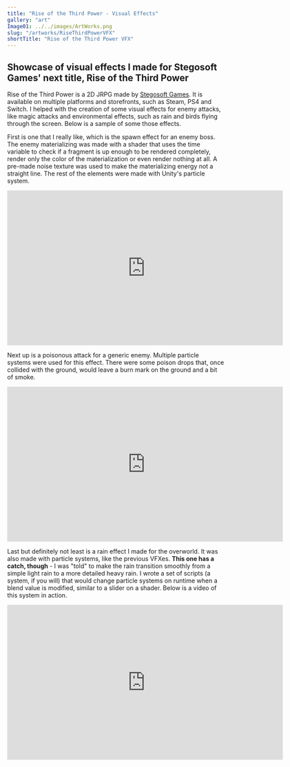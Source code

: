 ```yaml
---
title: "Rise of the Third Power - Visual Effects"
gallery: "art"
Image01: ../../images/ArtWorks.png
slug: "/artworks/RiseThirdPowerVFX"
shortTitle: "Rise of the Third Power VFX"
---
```


## Showcase of visual effects I made for Stegosoft Games' next title, Rise of the Third Power

Rise of the Third Power is a 2D JRPG made by [Stegosoft Games](https://www.stegosoftgames.com/). It is available on multiple platforms and storefronts, such as Steam, PS4 and Switch. I helped with the creation of some visual effects for enemy attacks, like magic attacks and environmental effects, such as rain and birds flying through the screen. Below is a sample of some those effects.

First is one that I really like, which is the spawn effect for an enemy boss. The enemy materializing was made with a shader that uses the time variable to check if a fragment is up enough to be rendered completely, render only the color of the materialization or even render nothing at all. A pre-made noise texture was used to make the materializing energy not a straight line. The rest of the elements were made with Unity's particle system.
<iframe width="640" height="360" src="https://www.youtube.com/embed/gtUev6-wlSg" title="YouTube video player" frameborder="0" allow="accelerometer; autoplay; clipboard-write; encrypted-media; gyroscope; picture-in-picture" allowfullscreen></iframe>

Next up is a poisonous attack for a generic enemy. Multiple particle systems were used for this effect. There were some poison drops that, once collided with the ground, would leave a burn mark on the ground and a bit of smoke. 

<iframe width="640" height="360" src="https://www.youtube.com/embed/i9q5a5fQfKY" title="YouTube video player" frameborder="0" allow="accelerometer; autoplay; clipboard-write; encrypted-media; gyroscope; picture-in-picture" allowfullscreen></iframe>

Last but definitely not least is a rain effect I made for the overworld. It was also made with particle systems, like the previous VFXes. **This one has a catch, though** - I was "told" to make the rain transition smoothly from a simple light rain to a more detailed heavy rain. I wrote a set of scripts (a system, if you will) that would change particle systems on runtime when a blend value is modified, similar to a slider on a shader. Below is a video of this system in action.

<iframe width="640" height="360" src="https://www.youtube.com/embed/6GwtU4DKyBE" title="YouTube video player" frameborder="0" allow="accelerometer; autoplay; clipboard-write; encrypted-media; gyroscope; picture-in-picture" allowfullscreen></iframe>

